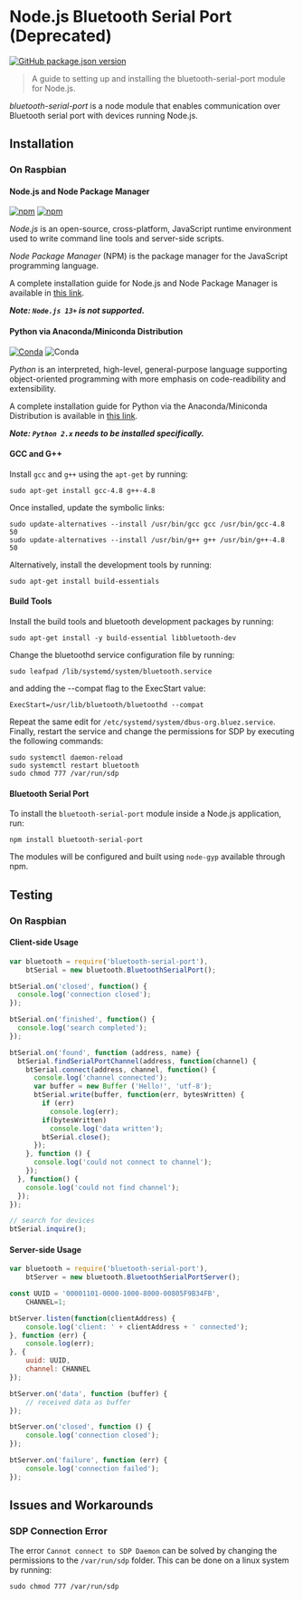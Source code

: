 # Node.js Bluetooth Serial Port (Deprecated)

[![GitHub package.json version](https://img.shields.io/github/package-json/v/eelcocramer/node-bluetooth-serial-port?style=flat-square)](https://github.com/eelcocramer/node-bluetooth-serial-port)

> A guide to setting up and installing the bluetooth-serial-port module for Node.js.

*bluetooth-serial-port* is a node module that enables communication over Bluetooth serial port with devices running Node.js.

## Installation 

### On Raspbian

#### Node.js and Node Package Manager

[![npm](https://img.shields.io/npm/v/node?label=node&style=flat-square)](https://github.com/nodejs/node)
[![npm](https://img.shields.io/npm/v/npm?style=flat-square)](https://github.com/npm/npm)

*Node.js* is an open-source, cross-platform, JavaScript runtime environment used to write command line tools and server-side scripts.

*Node Package Manager* (NPM) is the package manager for the JavaScript programming language.

A complete installation guide for Node.js and Node Package Manager is available in [this link](https://github.com/Sampreet/install-guides/blob/master/languages/nodejs/nodejs-npm.md).

***Note: ```Node.js 13+``` is not supported.***

#### Python via Anaconda/Miniconda Distribution

[![Conda](https://img.shields.io/conda/v/conda-forge/python?style=flat-square)](https://github.com/python/cpython)
![Conda](https://img.shields.io/conda/dn/conda-forge/python?style=flat-square)

*Python* is an interpreted, high-level, general-purpose language supporting object-oriented programming with more emphasis on code-readibility and extensibility. 

A complete installation guide for Python via the Anaconda/Miniconda Distribution is available in [this link](https://github.com/Sampreet/install-guides/blob/master/languages/python/python-anaconda-miniconda.md).

***Note: ```Python 2.x``` needs to be installed specifically.***

#### GCC and G++

Install ```gcc``` and ```g++``` using the ```apt-get``` by running:

```
sudo apt-get install gcc-4.8 g++-4.8
```

Once installed, update the symbolic links:

```
sudo update-alternatives --install /usr/bin/gcc gcc /usr/bin/gcc-4.8 50
sudo update-alternatives --install /usr/bin/g++ g++ /usr/bin/g++-4.8 50
```

Alternatively, install the development tools by running:

```
sudo apt-get install build-essentials
```

#### Build Tools

Install the build tools and bluetooth development packages by running:

```
sudo apt-get install -y build-essential libbluetooth-dev
```

Change the bluetoothd service configuration file by running:

```
sudo leafpad /lib/systemd/system/bluetooth.service
```

and adding the --compat flag to the ExecStart value:

```
ExecStart=/usr/lib/bluetooth/bluetoothd --compat
```

Repeat the same edit for ```/etc/systemd/system/dbus-org.bluez.service```. Finally, restart the service and change the permissions for SDP by executing the following commands:

```
sudo systemctl daemon-reload
sudo systemctl restart bluetooth
sudo chmod 777 /var/run/sdp
```

#### Bluetooth Serial Port

To install the ```bluetooth-serial-port``` module inside a Node.js application, run:

```
npm install bluetooth-serial-port
```

The modules will be configured and built using ```node-gyp``` available through npm.

## Testing

### On Raspbian

#### Client-side Usage

```javascript
var bluetooth = require('bluetooth-serial-port'),
    btSerial = new bluetooth.BluetoothSerialPort();

btSerial.on('closed', function() {
  console.log('connection closed');
});

btSerial.on('finished', function() {
  console.log('search completed');
});

btSerial.on('found', function (address, name) {
  btSerial.findSerialPortChannel(address, function(channel) {
    btSerial.connect(address, channel, function() {
      console.log('channel connected');
      var buffer = new Buffer ('Hello!', 'utf-8');
      btSerial.write(buffer, function(err, bytesWritten) {
        if (err) 
          console.log(err);
        if(bytesWritten)
          console.log('data written');
        btSerial.close();
      });
    }, function () {
      console.log('could not connect to channel');
    });
  }, function() {
    console.log('could not find channel');
  });
});

// search for devices
btSerial.inquire();
```

#### Server-side Usage

```javascript
var bluetooth = require('bluetooth-serial-port'),
    btServer = new bluetooth.BluetoothSerialPortServer();

const UUID = '00001101-0000-1000-8000-00805F9B34FB',
    CHANNEL=1;

btServer.listen(function(clientAddress) {
    console.log('client: ' + clientAddress + ' connected');
}, function (err) {
    console.log(err);
}, {
    uuid: UUID, 
    channel: CHANNEL
});

btServer.on('data', function (buffer) {
    // received data as buffer
});

btServer.on('closed', function () {
    console.log('connection closed');
});

btServer.on('failure', function (err) {
    console.log('connection failed');
});
```

## Issues and Workarounds

### SDP Connection Error

The error ```Cannot connect to SDP Daemon``` can be solved by changing the permissions to the ```/var/run/sdp``` folder. This can be done on a linux system by running:

```
sudo chmod 777 /var/run/sdp
```